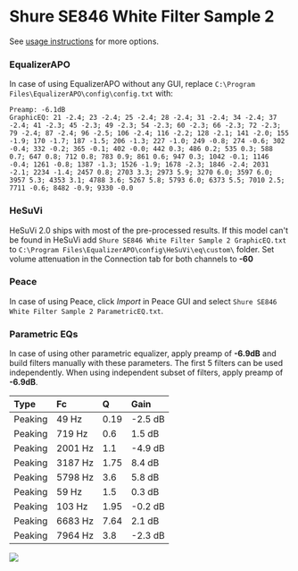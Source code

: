 # Shure SE846 White Filter Sample 2
See [usage instructions](https://github.com/jaakkopasanen/AutoEq#usage) for more options.

### EqualizerAPO
In case of using EqualizerAPO without any GUI, replace `C:\Program Files\EqualizerAPO\config\config.txt`
with:
```
Preamp: -6.1dB
GraphicEQ: 21 -2.4; 23 -2.4; 25 -2.4; 28 -2.4; 31 -2.4; 34 -2.4; 37 -2.4; 41 -2.3; 45 -2.3; 49 -2.3; 54 -2.3; 60 -2.3; 66 -2.3; 72 -2.3; 79 -2.4; 87 -2.4; 96 -2.5; 106 -2.4; 116 -2.2; 128 -2.1; 141 -2.0; 155 -1.9; 170 -1.7; 187 -1.5; 206 -1.3; 227 -1.0; 249 -0.8; 274 -0.6; 302 -0.4; 332 -0.2; 365 -0.1; 402 -0.0; 442 0.3; 486 0.2; 535 0.3; 588 0.7; 647 0.8; 712 0.8; 783 0.9; 861 0.6; 947 0.3; 1042 -0.1; 1146 -0.4; 1261 -0.8; 1387 -1.3; 1526 -1.9; 1678 -2.3; 1846 -2.4; 2031 -2.1; 2234 -1.4; 2457 0.8; 2703 3.3; 2973 5.9; 3270 6.0; 3597 6.0; 3957 5.3; 4353 3.1; 4788 3.6; 5267 5.8; 5793 6.0; 6373 5.5; 7010 2.5; 7711 -0.6; 8482 -0.9; 9330 -0.0
```

### HeSuVi
HeSuVi 2.0 ships with most of the pre-processed results. If this model can't be found in HeSuVi add
`Shure SE846 White Filter Sample 2 GraphicEQ.txt` to `C:\Program Files\EqualizerAPO\config\HeSuVi\eq\custom\` folder.
Set volume attenuation in the Connection tab for both channels to **-60**

### Peace
In case of using Peace, click *Import* in Peace GUI and select `Shure SE846 White Filter Sample 2 ParametricEQ.txt`.

### Parametric EQs
In case of using other parametric equalizer, apply preamp of **-6.9dB** and build filters manually
with these parameters. The first 5 filters can be used independently.
When using independent subset of filters, apply preamp of **-6.9dB**.

| Type    | Fc      |    Q | Gain    |
|:--------|:--------|:-----|:--------|
| Peaking | 49 Hz   | 0.19 | -2.5 dB |
| Peaking | 719 Hz  | 0.6  | 1.5 dB  |
| Peaking | 2001 Hz | 1.1  | -4.9 dB |
| Peaking | 3187 Hz | 1.75 | 8.4 dB  |
| Peaking | 5798 Hz | 3.6  | 5.8 dB  |
| Peaking | 59 Hz   | 1.5  | 0.3 dB  |
| Peaking | 103 Hz  | 1.95 | -0.2 dB |
| Peaking | 6683 Hz | 7.64 | 2.1 dB  |
| Peaking | 7964 Hz | 3.8  | -2.3 dB |

![](https://raw.githubusercontent.com/jaakkopasanen/AutoEq/master/results/innerfidelity/sbaf-serious/Shure%20SE846%20White%20Filter%20Sample%202/Shure%20SE846%20White%20Filter%20Sample%202.png)